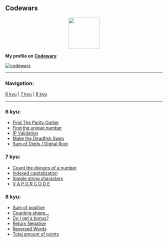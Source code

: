 ## Codewars

<div id="header" align="center">
  <img src="https://docs.codewars.com/logo.svg" width="100"/>
</div>

**My profile on** [**Codewars**](https://www.codewars.com/users/vypiemzalyubov):

[![codewars](https://www.codewars.com/users/vypiemzalyubov/badges/large)](https://www.codewars.com/users/vypiemzalyubov)   

---

### Navigation:

[6 kyu](https://github.com/vypiemzalyubov/go/tree/main/Codewars#6-kyu) | [7 kyu](https://github.com/vypiemzalyubov/go/tree/main/Codewars#7-kyu) | [8 kyu](https://github.com/vypiemzalyubov/go/tree/main/Codewars#8-kyu)

---

### 6 kyu:
- [Find The Parity Outlier](https://github.com/vypiemzalyubov/go/blob/main/Codewars/6%20kyu/find_the_parity_outlier.go)
- [Find the unique number](https://github.com/vypiemzalyubov/go/blob/main/Codewars/6%20kyu/find_the_unique_number.go)
- [IP Validation](https://github.com/vypiemzalyubov/go/blob/main/Codewars/6%20kyu/ip_validation.go)
- [Make the Deadfish Swim](https://github.com/vypiemzalyubov/go/blob/main/Codewars/6%20kyu/make_the_deadfish_swim.go)
- [Sum of Digits / Digital Root](https://github.com/vypiemzalyubov/go/blob/main/Codewars/6%20kyu/sum_of_digits_digital_root.go)

### 7 kyu:
- [Count the divisors of a number](https://github.com/vypiemzalyubov/go/blob/main/Codewars/7%20kyu/count_the_divisors_of_a_number.go)
- [Indexed capitalization](https://github.com/vypiemzalyubov/go/blob/main/Codewars/7%20kyu/indexed_capitalization.go)
- [Simple string characters](https://github.com/vypiemzalyubov/go/blob/main/Codewars/7%20kyu/simple_string_characters.go)
- [V A P O R C O D E](https://github.com/vypiemzalyubov/go/blob/main/Codewars/7%20kyu/vaporcode.go)

### 8 kyu:
- [Sum of positive](https://github.com/vypiemzalyubov/go/blob/main/Codewars/8%20kyu/%20sum_of_positive.go)
- [Counting sheep...](https://github.com/vypiemzalyubov/go/blob/main/Codewars/8%20kyu/counting_sheep.go)
- [Do I get a bonus?](https://github.com/vypiemzalyubov/go/blob/main/Codewars/8%20kyu/do_i_get_a_bonus.go)
- [Return Negative](https://github.com/vypiemzalyubov/go/blob/main/Codewars/8%20kyu/return_negative.go)
- [Reversed Words](https://github.com/vypiemzalyubov/go/blob/main/Codewars/8%20kyu/reversed_words.go)
- [Total amount of points](https://github.com/vypiemzalyubov/go/blob/main/Codewars/8%20kyu/total_amount_of_points.go)
